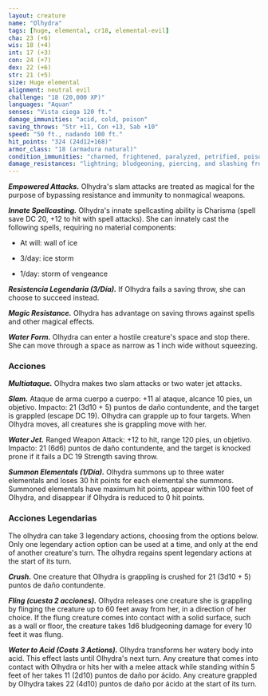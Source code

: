 ```yaml
---
layout: creature
name: "Olhydra"
tags: [huge, elemental, cr18, elemental-evil]
cha: 23 (+6)
wis: 18 (+4)
int: 17 (+3)
con: 24 (+7)
dex: 22 (+6)
str: 21 (+5)
size: Huge elemental
alignment: neutral evil
challenge: "18 (20,000 XP)"
languages: "Aquan"
senses: "Vista ciega 120 ft."
damage_immunities: "acid, cold, poison"
saving_throws: "Str +11, Con +13, Sab +10"
speed: "50 ft., nadando 100 ft."
hit_points: "324 (24d12+168)"
armor_class: "18 (armadura natural)"
condition_immunities: "charmed, frightened, paralyzed, petrified, poisoned, prone, restrained"
damage_resistances: "lightning; bludgeoning, piercing, and slashing from nonmagical weapons"
---
```


***Empowered Attacks.*** Olhydra's slam attacks are treated as magical for the purpose of bypassing resistance and immunity to nonmagical weapons.

***Innate Spellcasting.*** Olhydra's innate spellcasting ability is Charisma (spell save DC 20, +12 to hit with spell attacks). She can innately cast the following spells, requiring no material components:

* At will: wall of ice

* 3/day: ice storm

* 1/day: storm of vengeance

***Resistencia Legendaria (3/Día).*** If Olhydra fails a saving throw, she can choose to succeed instead.

***Magic Resistance.*** Olhydra has advantage on saving throws against spells and other magical effects.

***Water Form.*** Olhydra can enter a hostile creature's space and stop there. She can move through a space as narrow as 1 inch wide without squeezing.

### Acciones

***Multiataque.*** Olhydra makes two slam attacks or two water jet attacks.

***Slam.*** Ataque de arma cuerpo a cuerpo: +11 al ataque, alcance 10 pies, un objetivo. Impacto: 21 (3d10 + 5) puntos de daño contundente, and the target is grappled (escape DC 19). Olhydra can grapple up to four targets. When Olhydra moves, all creatures she is grappling move with her.

***Water Jet.*** Ranged Weapon Attack: +12 to hit, range 120 pies, un objetivo. Impacto: 21 (6d6) puntos de daño contundente, and the target is knocked prone if it fails a DC 19 Strength saving throw.

***Summon Elementals (1/Día).*** Olhydra summons up to three water elementals and loses 30 hit points for each elemental she summons. Summoned elementals have maximum hit points, appear within 100 feet of Olhydra, and disappear if Olhydra is reduced to 0 hit points.

### Acciones Legendarias

The olhydra can take 3 legendary actions, choosing from the options below. Only one legendary action option can be used at a time, and only at the end of another creature's turn. The olhydra regains spent legendary actions at the start of its turn.

***Crush.*** One creature that Olhydra is grappling is crushed for 21 (3d10 + 5) puntos de daño contundente.

***Fling (cuesta 2 acciones).*** Olhydra releases one creature she is grappling by flinging the creature up to 60 feet away from her, in a direction of her choice. If the flung creature comes into contact with a solid surface, such as a wall or floor, the creature takes 1d6 bludgeoning damage for every 10 feet it was flung.

***Water to Acid (Costs 3 Actions).*** Olhydra transforms her watery body into acid. This effect lasts until Olhydra's next turn. Any creature that comes into contact with Olhydra or hits her with a melee attack while standing within 5 feet of her takes 11 (2d10) puntos de daño por ácido. Any creature grappled by Olhydra takes 22 (4d10) puntos de daño por ácido at the start of its turn.